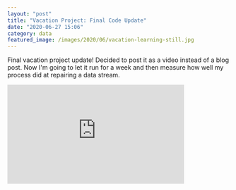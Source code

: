 ```yaml
---
layout: "post"
title: "Vacation Project: Final Code Update"
date: "2020-06-27 15:06"
category: data
featured_image: /images/2020/06/vacation-learning-still.jpg
---
```


Final vacation project update!  Decided to post it as a video instead of a blog post.  Now I'm going to let it run for a week and then measure how well my process did at repairing a data stream.

<iframe width="400" height="225" src="https://www.youtube.com/embed/tFZvq1zq7Q0" title="YouTube video player" frameborder="0" allow="accelerometer; autoplay; clipboard-write; encrypted-media; gyroscope; picture-in-picture" allowfullscreen></iframe>
